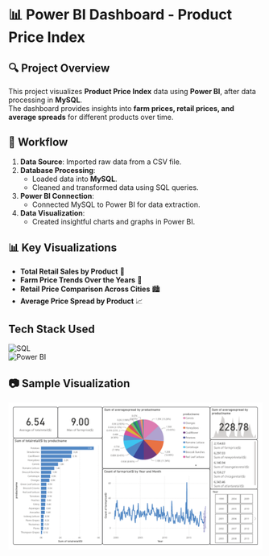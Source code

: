 # 📊 Power BI Dashboard - Product Price Index

## 🔍 Project Overview  
This project visualizes **Product Price Index** data using **Power BI**, after data processing in **MySQL**.  
The dashboard provides insights into **farm prices, retail prices, and average spreads** for different products over time.

## 🚀 Workflow  
1. **Data Source**: Imported raw data from a CSV file.  
2. **Database Processing**:  
   - Loaded data into **MySQL**.  
   - Cleaned and transformed data using SQL queries.  
3. **Power BI Connection**:  
   - Connected MySQL to Power BI for data extraction.  
4. **Data Visualization**:  
   - Created insightful charts and graphs in Power BI.

## 📊 Key Visualizations  
- **Total Retail Sales by Product** 🛒  
- **Farm Price Trends Over the Years** 🌾  
- **Retail Price Comparison Across Cities** 🏙️  
- **Average Price Spread by Product** 📈

## Tech Stack Used  
![SQL](https://img.shields.io/badge/SQL-Data%20Querying-blue)  
![Power BI](https://img.shields.io/badge/Power%20BI-Data%20Visualization-yellow)  

## 📷 Sample Visualization  
![Dashboard Preview](./Visualization/demo-visualization.png)  
